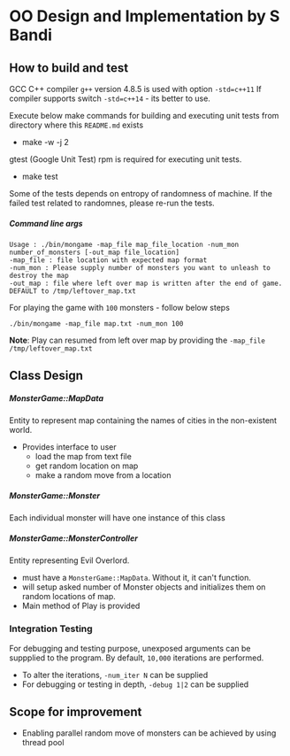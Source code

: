 OO Design and Implementation by S Bandi
======================================

## How to build and test
GCC C++ compiler `g++` version 4.8.5 is used with option `-std=c++11`
If compiler supports switch `-std=c++14` - its better to use.

Execute below make commands for building and executing unit tests from directory where this `README.md` exists
* make -w -j 2

gtest (Google Unit Test) rpm is required for executing unit tests.
* make test

Some of the tests depends on entropy of randomness of machine.
If the failed test related to randomnes, please re-run the tests.

##### Command line args

```
Usage : ./bin/mongame -map_file map_file_location -num_mon number_of_monsters [-out_map file_location]
-map_file : file location with expected map format
-num_mon : Please supply number of monsters you want to unleash to destroy the map
-out_map : file where left over map is written after the end of game. DEFAULT to /tmp/leftover_map.txt
```

For playing the game with `100` monsters - follow below steps
```
./bin/mongame -map_file map.txt -num_mon 100
```

**Note**: Play can resumed from left over map by providing the `-map_file /tmp/leftover_map.txt`

## Class Design

##### MonsterGame::MapData
Entity to represent map containing the names of cities in the non-existent world.
* Provides interface to user 
    * load the map from text file
    * get random location on map
    * make a random move from a location

##### MonsterGame::Monster
Each individual monster will have one instance of this class

##### MonsterGame::MonsterController
Entity representing Evil Overlord.
* must have a `MonsterGame::MapData`. Without it, it can't function.
* will setup asked number of Monster objects and initializes them on random locations of map.
* Main method of Play is provided

### Integration Testing
For debugging and testing purpose, unexposed arguments can be suppplied to the program.
By default, `10,000` iterations are performed.
* To alter the iterations, `-num_iter N` can be supplied
* For debugging or testing in depth, `-debug 1|2` can be supplied

## Scope for improvement
* Enabling parallel random move of monsters can be achieved by using thread pool

